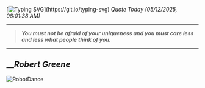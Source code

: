 [![Typing SVG](https://readme-typing-svg.herokuapp.com?font=Press+Start+2P&color=C2F784&size=35&width=900&height=100&lines=Hello+World%2C+I'm+Hung+!)](https://git.io/typing-svg) 
_Quote Today (05/12/2025, 08:01:38 AM)_
___
>**_You must not be afraid of your uniqueness and you must care less and less what people think of you._**
___

## __**_Robert Greene_**

![RobotDance](src/assets/images/robot-dancing-dribble.gif?style=center)

